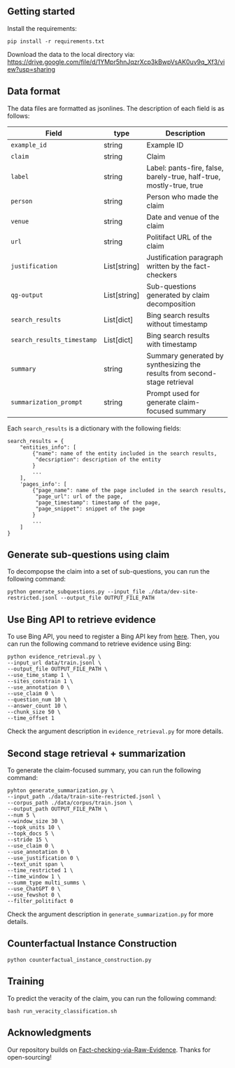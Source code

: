 ## Getting started
Install the requirements:
```
pip install -r requirements.txt
```

Download the data to the local directory via: https://drive.google.com/file/d/1YMpr5hnJqzrXcp3kBwpVsAK0uv9q_Xf3/view?usp=sharing

## Data format
The data files are formatted as jsonlines. The description of each field is as follows:  

| Field            | type         | Description                                                             |
|------------------|--------------|-------------------------------------------------------------------------|
| `example_id`     | string       | Example ID                                                              |
| `claim`          | string       | Claim                                                                   |
| `label`          | string       | Label: pants-fire, false, barely-true, half-true, mostly-true, true     |
| `person`         | string       | Person who made the claim                                               |
| `venue`          | string       | Date and venue of the claim                                             |
| `url`            | string       | Politifact URL of the claim                                             |
| `justification`  | List[string] | Justification paragraph written by the fact-checkers                     |
| `qg-output`   | List[string] | Sub-questions generated by claim decomposition                          |
| `search_results`    | List[dict]   | Bing search results without timestamp                                   |
| `search_results_timestamp`    | List[dict]   | Bing search results with timestamp                                      |
| `summary`    | string       | Summary generated by synthesizing the results from second-stage retrieval |
| `summarization_prompt`    | string   | Prompt used for generate claim-focused summary                          |

Each `search_results` is a dictionary with the following fields:
```
search_results = {
    "entities_info": [
        {"name": name of the entity included in the search results,
         "decsription": description of the entity
        }
        ...
    ],
    'pages_info': [
        {"page_name": name of the page included in the search results,
         "page_url": url of the page,
         "page_timestamp": timestamp of the page,
         "page_snippet": snippet of the page
        }
        ...
    ]
}
```

## Generate sub-questions using claim
To decompopse the claim into a set of sub-questions, you can run the following command:
```
python generate_subquestions.py --input_file ./data/dev-site-restricted.jsonl --output_file OUTPUT_FILE_PATH
```

## Use Bing API to retrieve evidence
To use Bing API, you need to register a Bing API key from [here](https://www.microsoft.com/en-us/bing/apis/bing-web-search-api). Then, you can run the following command to retrieve evidence using Bing:
```
python evidence_retrieval.py \
--input_url data/train.jsonl \
--output_file OUTPUT_FILE_PATH \
--use_time_stamp 1 \
--sites_constrain 1 \
--use_annotation 0 \
--use_claim 0 \
--question_num 10 \
--answer_count 10 \
--chunk_size 50 \
--time_offset 1
```
Check the argument description in `evidence_retrieval.py` for more details.

## Second stage retrieval + summarization
To generate the claim-focused summary, you can run the following command:
```
pyhton generate_summarization.py \
--input_path ./data/train-site-restricted.jsonl \
--corpus_path ./data/corpus/train.json \
--output_path OUTPUT_FILE_PATH \
--num 5 \
--window_size 30 \
--topk_units 10 \
--topk_docs 5 \
--stride 15 \
--use_claim 0 \
--use_annotation 0 \
--use_justification 0 \
--text_unit span \
--time_restricted 1 \
--time_window 1 \
--summ_type multi_summs \
--use_ChatGPT 0 \
--use_fewshot 0 \
--filter_politifact 0
```
Check the argument description in `generate_summarization.py` for more details.

## Counterfactual Instance Construction
```
python counterfactual_instance_construction.py
```

## Training
To predict the veracity of the claim, you can run the following command:
```
bash run_veracity_classification.sh
```

## Acknowledgments
Our repository builds on [Fact-checking-via-Raw-Evidence](https://github.com/jifan-chen/Fact-checking-via-Raw-Evidence). Thanks for open-sourcing!